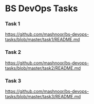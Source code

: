 # BS DevOps Tasks

### Task 1

https://github.com/mashnoor/bs-devops-tasks/blob/master/task1/README.md

### Task 2

https://github.com/mashnoor/bs-devops-tasks/blob/master/task2/README.md


### Task 3

https://github.com/mashnoor/bs-devops-tasks/blob/master/task3/README.md
